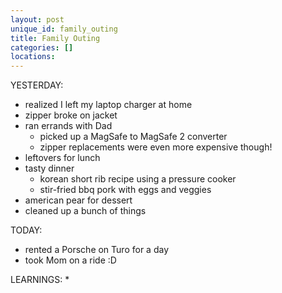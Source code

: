 ```yaml
---
layout: post
unique_id: family_outing
title: Family Outing
categories: []
locations: 
---
```


YESTERDAY:
* realized I left my laptop charger at home
* zipper broke on jacket
* ran errands with Dad
  * picked up a MagSafe to MagSafe 2 converter
  * zipper replacements were even more expensive though!
* leftovers for lunch
* tasty dinner
  * korean short rib recipe using a pressure cooker
  * stir-fried bbq pork with eggs and veggies
* american pear for dessert
* cleaned up a bunch of things

TODAY:
* rented a Porsche on Turo for a day
* took Mom on a ride :D

LEARNINGS:
* 

